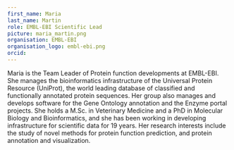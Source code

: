 ```yaml
---
first_name: Maria
last_name: Martin
role: EMBL-EBI Scientific Lead
picture: maria_martin.png
organisation: EMBL-EBI
organisation_logo: embl-ebi.png
orcid:
---
```


Maria is the Team Leader of Protein function developments at EMBL-EBI. 
She manages the bioinformatics infrastructure of the Universal Protein 
Resource (UniProt), the world leading database of classified and 
functionally annotated protein sequences. Her group also manages and 
develops software for the Gene Ontology annotation and the Enzyme portal 
projects. She holds a M.Sc. in Veterinary Medicine and a PhD in 
Molecular Biology and Bioinformatics, and she has been working in 
developing infrastructure for scientific data for 19 years. Her research 
interests include the study of novel methods for protein function prediction, 
and protein annotation and visualization.
